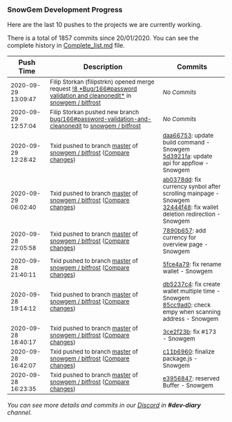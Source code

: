 
### SnowGem Development Progress

Here are the last 10 pushes to the projects we are currently working.

There is a total of 1857 commits since 20/01/2020. You can see the complete history in
 [Complete_list.md](Complete_list.md) file.

| Push Time | Description | Commits |
| --- | --- | --- |
| <sub>2020-09-29 13:09:47</sub> | <sub>Filip Storkan (filipstrkn) opened merge request [\!8 \*Bug/166\#password validation and cleanonedit\*](https://gitlab.com/snowgem/bitfrost/-/merge_requests/8) in [snowgem / bitfrost](https://gitlab.com/snowgem/bitfrost)</sub> | <sub>_No Commits_</sub> |
| <sub>2020-09-29 12:57:04</sub> | <sub>Filip Storkan pushed new branch [bug/166\#password\-validation\-and\-cleanonedit](https://gitlab.com/snowgem/bitfrost/commits/bug/166#password-validation-and-cleanonedit) to [snowgem / bitfrost](https://gitlab.com/snowgem/bitfrost)</sub> | <sub>_No Commits_</sub> |
| <sub>2020-09-29 12:28:42</sub> | <sub>Txid pushed to branch [master](https://gitlab.com/snowgem/bitfrost/commits/master) of [snowgem / bitfrost](https://gitlab.com/snowgem/bitfrost) ([Compare changes](https://gitlab.com/snowgem/bitfrost/compare/32444f48a832bcce1e2cc68f19ed240f3582efbf...5d3921fa366e67d32f77beeeea2e36dd81b04bb3))</sub> | <sub>[daa66753](https://gitlab.com/snowgem/bitfrost/-/commit/daa66753a7d0731f0699238a25fd464bd3dfb9cb): update build command - Snowgem<br>[5d3921fa](https://gitlab.com/snowgem/bitfrost/-/commit/5d3921fa366e67d32f77beeeea2e36dd81b04bb3): update api for appflow - Snowgem</sub> |
| <sub>2020-09-29 06:02:40</sub> | <sub>Txid pushed to branch [master](https://gitlab.com/snowgem/bitfrost/commits/master) of [snowgem / bitfrost](https://gitlab.com/snowgem/bitfrost) ([Compare changes](https://gitlab.com/snowgem/bitfrost/compare/7890b657fc40e37e89d092a4a1238b90b7625b0f...32444f48a832bcce1e2cc68f19ed240f3582efbf))</sub> | <sub>[ab0378dd](https://gitlab.com/snowgem/bitfrost/-/commit/ab0378dd0ee2c97f53ae75f938473660c36d1858): fix currency synbol after scrolling mainpage - Snowgem<br>[32444f48](https://gitlab.com/snowgem/bitfrost/-/commit/32444f48a832bcce1e2cc68f19ed240f3582efbf): fix wallet deletion redirection - Snowgem</sub> |
| <sub>2020-09-28 22:05:58</sub> | <sub>Txid pushed to branch [master](https://gitlab.com/snowgem/bitfrost/commits/master) of [snowgem / bitfrost](https://gitlab.com/snowgem/bitfrost) ([Compare changes](https://gitlab.com/snowgem/bitfrost/compare/5fce4a799085fbbc8bcce9627db3274af7431983...7890b657fc40e37e89d092a4a1238b90b7625b0f))</sub> | <sub>[7890b657](https://gitlab.com/snowgem/bitfrost/-/commit/7890b657fc40e37e89d092a4a1238b90b7625b0f): add currency for overview page - Snowgem</sub> |
| <sub>2020-09-28 21:40:11</sub> | <sub>Txid pushed to branch [master](https://gitlab.com/snowgem/bitfrost/commits/master) of [snowgem / bitfrost](https://gitlab.com/snowgem/bitfrost) ([Compare changes](https://gitlab.com/snowgem/bitfrost/compare/85cc9ad08ceb1142d29903670f3a37c658d4f583...5fce4a799085fbbc8bcce9627db3274af7431983))</sub> | <sub>[5fce4a79](https://gitlab.com/snowgem/bitfrost/-/commit/5fce4a799085fbbc8bcce9627db3274af7431983): fix rename wallet - Snowgem</sub> |
| <sub>2020-09-28 19:14:12</sub> | <sub>Txid pushed to branch [master](https://gitlab.com/snowgem/bitfrost/commits/master) of [snowgem / bitfrost](https://gitlab.com/snowgem/bitfrost) ([Compare changes](https://gitlab.com/snowgem/bitfrost/compare/3ce2f23b2ea1721ee739d788982656622418eb4d...85cc9ad08ceb1142d29903670f3a37c658d4f583))</sub> | <sub>[db5237c4](https://gitlab.com/snowgem/bitfrost/-/commit/db5237c4ffb277e6c66850ca9ba89201c1e9d260): fix create wallet multiple time - Snowgem<br>[85cc9ad0](https://gitlab.com/snowgem/bitfrost/-/commit/85cc9ad08ceb1142d29903670f3a37c658d4f583): check empy when scanning address - Snowgem</sub> |
| <sub>2020-09-28 18:40:17</sub> | <sub>Txid pushed to branch [master](https://gitlab.com/snowgem/bitfrost/commits/master) of [snowgem / bitfrost](https://gitlab.com/snowgem/bitfrost) ([Compare changes](https://gitlab.com/snowgem/bitfrost/compare/c11b6960fe731223eadae16987dc74e4e81909fd...3ce2f23b2ea1721ee739d788982656622418eb4d))</sub> | <sub>[3ce2f23b](https://gitlab.com/snowgem/bitfrost/-/commit/3ce2f23b2ea1721ee739d788982656622418eb4d): fix #173 - Snowgem</sub> |
| <sub>2020-09-28 16:42:07</sub> | <sub>Txid pushed to branch [master](https://gitlab.com/snowgem/bitfrost/commits/master) of [snowgem / bitfrost](https://gitlab.com/snowgem/bitfrost) ([Compare changes](https://gitlab.com/snowgem/bitfrost/compare/e39568470099e12c78634fab9b289feaebfbc1a3...c11b6960fe731223eadae16987dc74e4e81909fd))</sub> | <sub>[c11b6960](https://gitlab.com/snowgem/bitfrost/-/commit/c11b6960fe731223eadae16987dc74e4e81909fd): finalize package.js - Snowgem</sub> |
| <sub>2020-09-28 16:23:35</sub> | <sub>Txid pushed to branch [master](https://gitlab.com/snowgem/bitfrost/commits/master) of [snowgem / bitfrost](https://gitlab.com/snowgem/bitfrost) ([Compare changes](https://gitlab.com/snowgem/bitfrost/compare/915d48b0c47e4ea598b7215a44d9813a89d9ede2...e39568470099e12c78634fab9b289feaebfbc1a3))</sub> | <sub>[e3956847](https://gitlab.com/snowgem/bitfrost/-/commit/e39568470099e12c78634fab9b289feaebfbc1a3): reserved Buffer - Snowgem</sub> |

_You can see more details and commits in our [Discord](https://discord.gg/zumGnbg) in **#dev-diary** channel._

